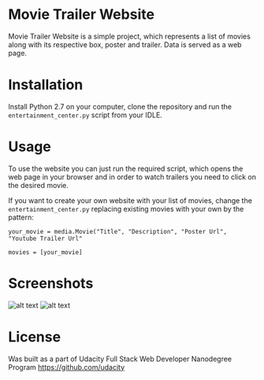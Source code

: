 # Movie Trailer Website

Movie Trailer Website is a simple project, which represents a list of movies along with its respective box, poster and trailer. Data is served as a web page. 

# Installation

Install Python 2.7 on your computer, clone the repository and run the `entertainment_center.py` script from your IDLE. 

# Usage

To use the website you can just run the required script, which opens the web page in your browser and in order to watch trailers you need to click on the desired movie.

If you want to create your own website with your list of movies, change the `entertainment_center.py` replacing existing movies with your own by the pattern:

`your_movie = media.Movie("Title", "Description", "Poster Url", "Youtube Trailer Url"`

`movies = [your_movie]`

# Screenshots

![alt text](https://pp.userapi.com/c638726/v638726834/5e247/vT2isf7oo2w.jpg)
![alt text](https://pp.userapi.com/c638726/v638726834/5e23f/zbhDgIByvbE.jpg)

# License

Was built as a part of Udacity Full Stack Web Developer Nanodegree Program https://github.com/udacity

